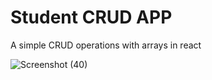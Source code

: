 # Student CRUD APP

A simple CRUD operations with arrays in react

![Screenshot (40)](https://user-images.githubusercontent.com/60397582/208863359-5567bde7-7488-4917-9a0b-d269b98478e0.png)

